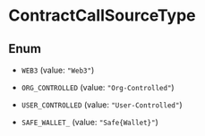

# ContractCallSourceType

## Enum


* `WEB3` (value: `"Web3"`)

* `ORG_CONTROLLED` (value: `"Org-Controlled"`)

* `USER_CONTROLLED` (value: `"User-Controlled"`)

* `SAFE_WALLET_` (value: `"Safe{Wallet}"`)



